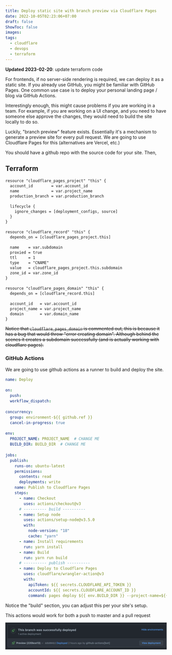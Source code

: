 ```yaml
---
title: Deploy static site with branch preview via Cloudflare Pages
date: 2022-10-05T02:23:06+07:00
draft: false
ShowToc: false
images:
tags:
  - cloudflare
  - devops
  - terraform
---
```


**Updated 2023-02-20**: update terraform code

For frontends, if no server-side rendering is required, we can deploy it as a static site. If you already use GitHub, you might be familiar with GitHub Pages. One common use case is to deploy your personal landing page / blog via GitHub Actions.

Interestingly enough, this might cause problems if you are working in a team. For example, if you are working on a UI change, and you need to have someone else approve the changes, they would need to build the site locally to do so.

Luckily, "branch preview" feature exists. Essentially it's a mechanism to generate a preview site for every pull request. We are going to use Cloudflare Pages for this (alternatives are Vercel, etc.)

You should have a github repo with the source code for your site. Then,

## Terraform

```hcl
resource "cloudflare_pages_project" "this" {
  account_id        = var.account_id
  name              = var.project_name
  production_branch = var.production_branch

  lifecycle {
    ignore_changes = [deployment_configs, source]
  }
}

resource "cloudflare_record" "this" {
  depends_on = [cloudflare_pages_project.this]

  name    = var.subdomain
  proxied = true
  ttl     = 1
  type    = "CNAME"
  value   = cloudflare_pages_project.this.subdomain
  zone_id = var.zone_id
}

resource "cloudflare_pages_domain" "this" {
  depends_on = [cloudflare_record.this]

  account_id   = var.account_id
  project_name = var.project_name
  domain       = var.domain_name
}
```

~~Notice that `cloudflare_pages_domain` is commented out, this is because it has a bug that would throw "error creating domain". Although behind the scenes it creates a subdomain successfully (and is actually working with cloudflare pages).~~

### GitHub Actions

We are going to use github actions as a runner to build and deploy the site.

```yaml
name: Deploy

on:
  push:
  workflow_dispatch:

concurrency:
  group: environment-${{ github.ref }}
  cancel-in-progress: true

env:
  PROJECT_NAME: PROJECT_NAME  # CHANGE ME
  BUILD_DIR: BUILD_DIR  # CHANGE ME

jobs:
  publish:
    runs-on: ubuntu-latest
    permissions:
      contents: read
      deployments: write
    name: Publish to Cloudflare Pages
    steps:
      - name: Checkout
        uses: actions/checkout@v3
      # ---------- build ----------
      - name: Setup node
        uses: actions/setup-node@v3.5.0
        with:
          node-version: "18"
          cache: "yarn"
      - name: Install requirements
        run: yarn install
      - name: Build
        run: yarn run build
      # ---------- publish ----------
      - name: Deploy to Cloudflare Pages
        uses: cloudflare/wrangler-action@v3
        with:
          apiToken: ${{ secrets.CLOUDFLARE_API_TOKEN }}
          accountId: ${{ secrets.CLOUDFLARE_ACCOUNT_ID }}
          command: pages deploy ${{ env.BUILD_DIR }} --project-name=${{ env.PROJECT_NAME }}
```

Notice the "build" section, you can adjust this per your site's setup.

This actions would work for both a push to master and a pull request

![cloudflare pages branch preview](images/2022-10-05-02-40-24.webp)
